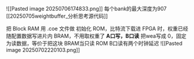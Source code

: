 ![[Pasted image 20250706174833.png]]
每个bank的最大深度为907
[[20250705weightbuffer_分析思考源代码]]

把 Block RAM 用 .coe 文件做 初始化 ROM，比特流下载进 FPGA 时，权重已经随配置数据写进片内 BRAM，不用取权重了
**A口写，B口读**
把wea写成 0，固定为读数据，等价于把这块 BRAM当只读 ROM
B口读有两个时钟延迟
![[Pasted image 20250702220103.png]]
